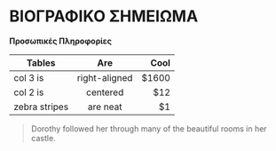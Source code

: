 # ΒΙΟΓΡΑΦΙΚΟ ΣΗΜΕΙΩΜΑ

**Προσωπικές Πληροφορίες**



| Tables        | Are           | Cool  |
| ------------- |:-------------:| -----:|
| col 3 is      | right-aligned | $1600 |
| col 2 is      | centered      |   $12 |
| zebra stripes | are neat      |    $1 |

> Dorothy followed her through many of the beautiful rooms in her castle.
